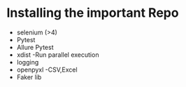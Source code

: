 # Installing the important Repo 
- selenium (>4)
- Pytest
- Allure Pytest
- xdist -Run parallel execution
- logging
- openpyxl -CSV,Excel
- Faker lib

